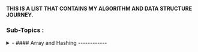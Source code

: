 **THIS IS A LIST THAT CONTAINS MY ALGORITHM AND DATA STRUCTURE JOURNEY.**

### Sub-Topics : 
<details>
  <summary>
    - #### Array and Hashing
  ------------
  </summary>
  - [ ] Contains Duplicate	
- [ ] Valid Anagram	
- [ ] Concatenation of Array	
- [ ] Replace Elements With Greatest Element On Right Side	
- [ ]  Is Subsequence	
- [ ] Length of Last Word	
- [ ] Two Sum	
- [ ] Longest Common Prefix	
- [ ] Group Anagrams	
- [ ] Pascals Triangle	
- [ ] Remove Element	
- [ ] Unique Email Addresses	
- [ ] Isomorphic Strings	
- [ ] Can Place Flowers	
- [ ] Majority Element	
- [ ] Next Greater Element I	
- [ ] Find Pivot Index	
- [ ] Range Sum Query - Immutable	
- [ ] Find All Numbers Disappeared in An Array	
- [ ] Maximum Number of Balloons	
- [ ] Word Pattern	
- [ ] Design HashSet	
- [ ] Design HashMap	
- [ ] Sort an Array	
- [ ] Top K Frequent Elements	
- [ ] Product of Array Except Self	
- [ ] Valid Sudoku	
- [ ] Encode and Decode Strings   	
- [ ] Longest Consecutive Sequence	
- [ ] Sort Colors	
- [ ] Encode and Decode TinyURL	
- [ ] Brick Wall	
- [ ] Best Time to Buy And Sell Stock II	
- [ ] Subarray Sum Equals K	
- [ ] Unique Length 3 Palindromic Subsequences	
- [ ] Minimum Number of Swaps to Make The String Balanced	
- [ ] Number of Pairs of Interchangeable Rectangles	
- [ ] Maximum Product of The Length of Two Palindromic Subsequences	
- [ ] Grid Game	
- [ ] Find All Anagrams in a String	
- [ ] Find The Index of The First Occurrence in a String	
- [ ] Wiggle Sort	
- [ ] Largest Number	
- [ ] Continuous Subarray Sum	
- [ ] Push Dominoes	
- [ ] Repeated DNA Sequences	
- [ ] Insert Delete Get Random O(1)	
- [ ] Check if a String Contains all Binary Codes of Size K	
- [ ] Range Sum Query 2D Immutable	
- [ ] Non Decreasing Array	
- [ ] First Missing Positive	
- [ ] Sign of An Array	
- [ ] Find the Difference of Two Arrays	
- [ ] Design Parking System	
- [ ] Number of Zero-Filled Subarrays	
- [ ] Optimal Partition of String	
- [ ] Design Underground System	
- [ ] Text Justification	
- [ ] Naming a Company
</details>
